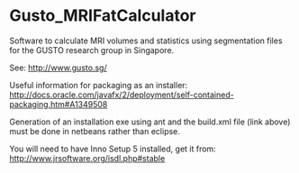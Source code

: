 # Gusto_MRIFatCalculator
Software to calculate MRI volumes and statistics using segmentation files for the GUSTO research group in Singapore.

See: http://www.gusto.sg/

Useful information for packaging as an installer: http://docs.oracle.com/javafx/2/deployment/self-contained-packaging.htm#A1349508

Generation of an installation exe using ant and the build.xml file (link above) must be done in netbeans rather than eclipse.

You will need to have Inno Setup 5 installed, get it from: http://www.jrsoftware.org/isdl.php#stable


